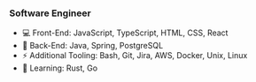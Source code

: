### Software Engineer ###

- 💻 Front-End: JavaScript, TypeScript, HTML, CSS, React
- 🔭 Back-End: Java, Spring, PostgreSQL
- ⚡ Additional Tooling: Bash, Git, Jira, AWS, Docker, Unix, Linux
- 📖 Learning: Rust, Go
<!--
**derrek-gass/derrek-gass** is a ✨ _special_ ✨ repository because its `README.md` (this file) appears on your GitHub profile.

Here are some ideas to get you started:

- 🔭 I’m currently working on ...
- 🌱 Constantly growing my programming skills. In respect to proI’m currently learning ...
- 👯 I’m looking to collaborate on ...
- 🤔 I’m looking for help with ...
- 💬 Ask me about ...
- 📫 How to reach me: ...
- 😄 Pronouns: ...
- ⚡ Fun fact: ...
-->
